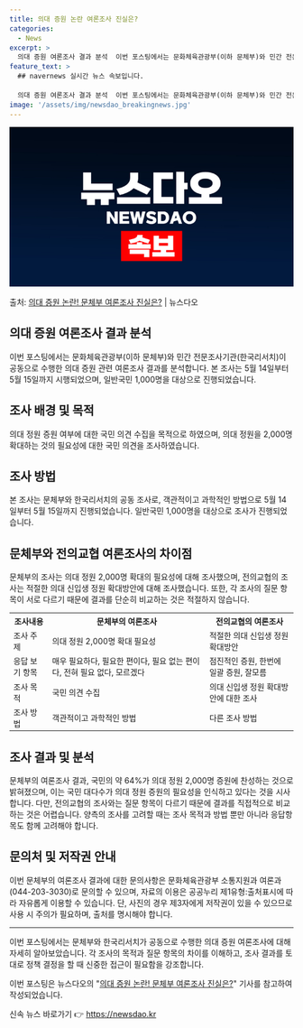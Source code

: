 ```yaml
---
title: 의대 증원 논란 여론조사 진실은?
categories:
  - News
excerpt: >
  의대 증원 여론조사 결과 분석  이번 포스팅에서는 문화체육관광부(이하 문체부)와 민간 전문조사기관(한국리서치…
feature_text: >
  ## navernews 실시간 뉴스 속보입니다.

  의대 증원 여론조사 결과 분석  이번 포스팅에서는 문화체육관광부(이하 문체부)와 민간 전문조사기관(한국리서치…
image: '/assets/img/newsdao_breakingnews.jpg'
---
```


![뉴스다오 속보](/assets/img/newsdao_breakingnews.jpg)

<p>출처: <a href="https://newsdao.kr/4082" rel="dofollow">의대 증원 논란! 문체부 여론조사 진실은?</a> | 뉴스다오</p>

<h2 data-ke-size="size26">의대 증원 여론조사 결과 분석</h2>
<p data-ke-size="size16">이번 포스팅에서는 문화체육관광부(이하 문체부)와 민간 전문조사기관(한국리서치)이 공동으로 수행한 의대 증원 관련 여론조사 결과를 분석합니다. 본 조사는 5월 14일부터 5월 15일까지 시행되었으며, 일반국민 1,000명을 대상으로 진행되었습니다.</p>

<h2 data-ke-size="size26">조사 배경 및 목적</h2>
<p data-ke-size="size16">의대 정원 증원 여부에 대한 국민 의견 수집을 목적으로 하였으며, 의대 정원을 2,000명 확대하는 것의 필요성에 대한 국민 의견을 조사하였습니다.</p>

<h2 data-ke-size="size26">조사 방법</h2>
<p data-ke-size="size16">본 조사는 문체부와 한국리서치의 공동 조사로, 객관적이고 과학적인 방법으로 5월 14일부터 5월 15일까지 진행되었습니다. 일반국민 1,000명을 대상으로 조사가 진행되었습니다.</p>

<h2 data-ke-size="size26">문체부와 전의교협 여론조사의 차이점</h2>
<p data-ke-size="size16">문체부의 조사는 의대 정원 2,000명 확대의 필요성에 대해 조사했으며, 전의교협의 조사는 적절한 의대 신입생 정원 확대방안에 대해 조사했습니다. 또한, 각 조사의 질문 항목이 서로 다르기 때문에 결과를 단순히 비교하는 것은 적절하지 않습니다.</p>
<table>
  <tr>
    <th>조사내용</th>
    <th>문체부의 여론조사</th>
    <th>전의교협의 여론조사</th>
  </tr>
  <tr>
    <td>조사 주제</td>
    <td>의대 정원 2,000명 확대 필요성</td>
    <td>적절한 의대 신입생 정원 확대방안</td>
  </tr>
  <tr>
    <td>응답 보기 항목</td>
    <td>매우 필요하다, 필요한 편이다, 필요 없는 편이다, 전혀 필요 없다, 모르겠다</td>
    <td>점진적인 증원, 한번에 일괄 증원, 잘모름</td>
  </tr>
  <tr>
    <td>조사 목적</td>
    <td>국민 의견 수집</td>
    <td>의대 신입생 정원 확대방안에 대한 조사</td>
  </tr>
  <tr>
    <td>조사 방법</td>
    <td>객관적이고 과학적인 방법</td>
    <td>다른 조사 방법</td>
  </tr>
</table>

<h2 data-ke-size="size26">조사 결과 및 분석</h2>
<p data-ke-size="size16">문체부의 여론조사 결과, 국민의 약 64%가 의대 정원 2,000명 증원에 찬성하는 것으로 밝혀졌으며, 이는 국민 대다수가 의대 정원 증원의 필요성을 인식하고 있다는 것을 시사합니다. 다만, 전의교협의 조사와는 질문 항목이 다르기 때문에 결과를 직접적으로 비교하는 것은 어렵습니다. 양측의 조사를 고려할 때는 조사 목적과 방법 뿐만 아니라 응답항목도 함께 고려해야 합니다.</p>

<h2 data-ke-size="size26">문의처 및 저작권 안내</h2>
<p data-ke-size="size16">이번 문체부의 여론조사 결과에 대한 문의사항은 문화체육관광부 소통지원과 여론과(044-203-3030)로 문의할 수 있으며, 자료의 이용은 공공누리 제1유형:출처표시에 따라 자유롭게 이용할 수 있습니다. 단, 사진의 경우 제3자에게 저작권이 있을 수 있으므로 사용 시 주의가 필요하며, 출처를 명시해야 합니다.</p>

<hr>

<p data-ke-size="size16">이번 포스팅에서는 문체부와 한국리서치가 공동으로 수행한 의대 증원 여론조사에 대해 자세히 알아보았습니다. 각 조사의 목적과 질문 항목의 차이를 이해하고, 조사 결과를 토대로 정책 결정을 할 때 신중한 접근이 필요함을 강조합니다.</p>
<p data-ke-size="size16">이번 포스팅은 뉴스다오의 "<a href="https://newsdao.kr/4082">의대 증원 논란! 문체부 여론조사 진실은?</a>" 기사를 참고하여 작성되었습니다.</p> 

신속 뉴스 바로가기 👉 <a href="https://newsdao.kr" rel="dofollow">https://newsdao.kr</a>


